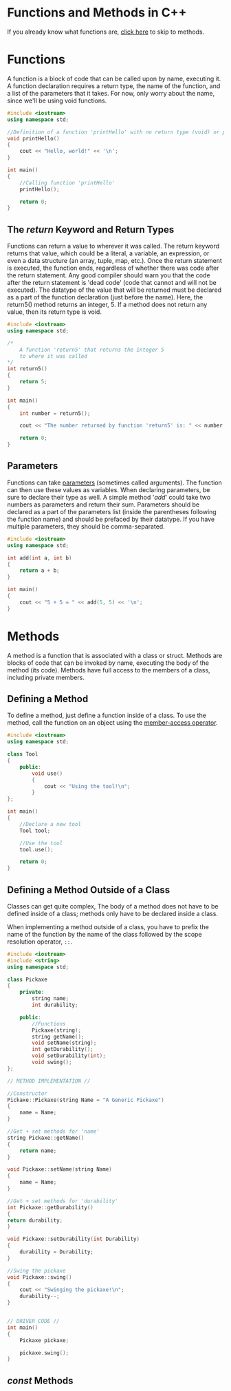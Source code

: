 # Functions and Methods in C++
If you already know what functions are, [click here](https://github.com/EthanC2/Notes-and-Writeups/blob/main/C++/Object-Oriented%20Programming/Methods.md#methods) to skip to methods.

# Functions
A function is a block of code that can be called upon by name, executing it. A function declaration requires a return type, the name of the function, and a list of the
parameters that it takes. For now, only worry about the name, since we'll be using void functions.

```C++
#include <iostream>
using namespace std;

//Definition of a function 'printHello' with no return type (void) or parameters
void printHello()
{
    cout << "Hello, world!" << '\n';
}

int main()
{
    //Calling function 'printHello'
    printHello();

    return 0;
}
```

## The _return_ Keyword and Return Types
Functions can return a value to wherever it was called. The return keyword returns that value, which could be a literal, a variable, an expression, or even a 
data structure (an array, tuple, map, etc.). Once the return statement is executed, the function ends, regardless of whether there was code after the return statement. 
Any good compiler should warn you that the code after the return statement is 'dead code' (code that cannot and will not be executed). The datatype of the value that 
will be returned must be declared as a part of the function declaration (just before the name). Here, the return5() method returns an integer, 5. 
If a method does not return any value, then its return type is void.

```C++
#include <iostream>
using namespace std;

/*
    A function 'return5' that returns the integer 5
    to where it was called
*/
int return5()
{
    return 5;
}

int main()
{
    int number = return5();

    cout << "The number returned by function 'return5' is: " << number << '\n';

    return 0;
}
```

## Parameters
Functions can take [parameters](https://www.thoughtco.com/definition-of-parameters-958124) (sometimes called arguments). The function can then use these 
values as variables. When declaring parameters, be sure to declare their type as well. A simple method '_add_' could take two numbers as parameters and return their sum.
Parameters should be declared as a part of the parameters list (inside the parentheses following the function name) and should be prefaced by their datatype. If you have
multiple parameters, they should be comma-separated.

```C++
#include <iostream>
using namespace std;

int add(int a, int b)
{
    return a + b;
}

int main()
{
    cout << "5 + 5 = " << add(5, 5) << '\n';
}
```

# Methods
A method is a function that is associated with a class or struct. Methods are blocks of code that can be invoked by name, executing the body of the method (its code).
Methods have full access to the members of a class, including private members.

## Defining a Method
To define a method, just define a function inside of a class. To use the method, call the function on an object using the [member-access operator](https://docs.microsoft.com/en-us/cpp/cpp/member-access-operators-dot-and?view=msvc-160).

```C++
#include <iostream>
using namespace std;

class Tool
{
    public:
        void use()
        {
            cout << "Using the tool!\n";
        }
};

int main()
{
    //Declare a new tool
    Tool tool;

    //Use the tool
    tool.use();

    return 0;
}
```

## Defining a Method Outside of a Class
Classes can get quite complex, The body of a method does not have to be defined inside of a class; methods only have to be declared inside a class. <br />

When implementing a method outside of a class, you have to prefix the name of the function by the name of the class
followed by the scope resolution operator, `::`.

```C++
#include <iostream>
#include <string>
using namespace std;

class Pickaxe
{
    private:
        string name;
        int durability;

    public:
        //Functions
        Pickaxe(string);
        string getName();
        void setName(string);
        int getDurability();
        void setDurability(int);
        void swing();
};

// METHOD IMPLEMENTATION //

//Constructor
Pickaxe::Pickaxe(string Name = "A Generic Pickaxe")
{
    name = Name;
}

//Get + set methods for 'name'
string Pickaxe::getName()
{
    return name;
}

void Pickaxe::setName(string Name)
{
    name = Name;
}

//Get + set methods for 'durability'
int Pickaxe::getDurability()
{
return durability;
}

void Pickaxe::setDurability(int Durability)
{
    durability = Durability;
}

//Swing the pickaxe
void Pickaxe::swing()
{
    cout << "Swinging the pickaxe!\n";
    durability--;
}


// DRIVER CODE //
int main()
{
    Pickaxe pickaxe;

    pickaxe.swing();
}
```

## _const_ Methods

```C++

```
